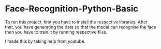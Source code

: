 # Face-Recognition-Python-Basic

To run this project, first you have to install the respective libraries. After that, you have generating the data so that the model can recognise the face then you have to train it by running respective files.

I made this by taking help from youtube.
